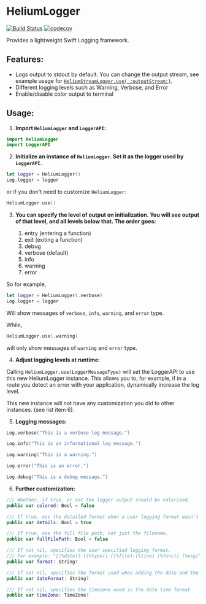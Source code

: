 # HeliumLogger

[![Build Status](https://travis-ci.org/IBM-Swift/HeliumLogger.svg?branch=master)](https://travis-ci.org/IBM-Swift/HeliumLogger)
[![codecov](https://codecov.io/gh/IBM-Swift/HeliumLogger/branch/master/graph/badge.svg)](https://codecov.io/gh/IBM-Swift/HeliumLogger)

Provides a lightweight Swift Logging framework.

## Features:

- Logs output to stdout by default. You can change the output stream, see example usage for [`HeliumStreamLogger.use(_:outputStream:)`](http://ibm-swift.github.io/HeliumLogger/Classes/HeliumStreamLogger.html#use).
- Different logging levels such as Warning, Verbose, and Error
- Enable/disable color output to terminal 

## Usage:

1. **Import `HeliumLogger` and `LoggerAPI`:**

  ```swift
  import HeliumLogger
  import LoggerAPI
  ```

2. **Initialize an instance of `HeliumLogger`. Set it as the logger used by `LoggerAPI`.**
  ```swift
  let logger = HeliumLogger()
  Log.logger = logger
  ```
  
  or if you don't need to customize `HeliumLogger`:
  ```swift
  HeliumLogger.use()
  ```

3. **You can specify the level of output on initialization. You will see output of that level, and all levels below that. The order goes:**

   1. entry (entering a function)
   2. exit (exiting a function)
   3. debug
   4. verbose (default)
   5. info
   6. warning
   7. error

  So for example,
  ```swift
  let logger = HeliumLogger(.verbose)
  Log.logger = logger
  ```
  Will show messages of `verbose`, `info`, `warning`, and `error` type.

  While,
  ```swift
  HeliumLogger.use(.warning)
  ```
  will only show messages of `warning` and `error` type.

4. **Adjust logging levels at runtime:**
  
  Calling `HeliumLogger.use(LoggerMessageType)` will set the LoggerAPI to use this new HeliumLogger instance. This allows you to, for example, if in a route you detect an error with your application, dynamically increase the log level.
  
  This new instance will not have any customization you did to other instances. (see list item 6).

5. **Logging messages:**
  ```swift
  Log.verbose("This is a verbose log message.")

  Log.info("This is an informational log message.")

  Log.warning("This is a warning.")

  Log.error("This is an error.")

  Log.debug("This is a debug message.")
  ```

6. **Further customization:**
  ```swift
  /// Whether, if true, or not the logger output should be colorized.
  public var colored: Bool = false

  /// If true, use the detailed format when a user logging format wasn't specified.
  public var details: Bool = true

  /// If true, use the full file path, not just the filename.
  public var fullFilePath: Bool = false

  /// If not nil, specifies the user specified logging format.
  /// For example: "[(%date)] [(%type)] [(%file):(%line) (%func)] (%msg)"
  public var format: String?

  /// If not nil, specifies the format used when adding the date and the time to the logged messages
  public var dateFormat: String?

  /// If not nil, specifies the timezone used in the date time format
  public var timeZone: TimeZone?
  ```
